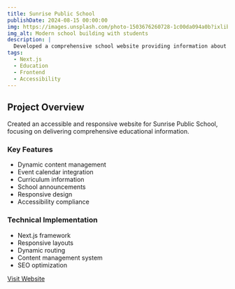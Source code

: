 ```yaml
---
title: Sunrise Public School
publishDate: 2024-08-15 00:00:00
img: https://images.unsplash.com/photo-1503676260728-1c00da094a0b?ixlib=rb-4.0.3&ixid=M3wxMjA3fDB8MHxwaG90by1wYWdlfHx8fGVufDB8fHx8fA%3D%3D&auto=format&fit=crop&w=1200&q=80
img_alt: Modern school building with students
description: |
  Developed a comprehensive school website providing information about curriculum, events, and announcements in an accessible format.
tags:
  - Next.js
  - Education
  - Frontend
  - Accessibility
---
```


## Project Overview

Created an accessible and responsive website for Sunrise Public School, focusing on delivering comprehensive educational information.

### Key Features

- Dynamic content management
- Event calendar integration
- Curriculum information
- School announcements
- Responsive design
- Accessibility compliance

### Technical Implementation

- Next.js framework
- Responsive layouts
- Dynamic routing
- Content management system
- SEO optimization

[Visit Website](https://sunrise-public-school-one.vercel.app)